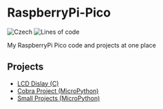 # RaspberryPi-Pico

![Czech][czechLangBadge]
![Lines of code][codeLinesBadge]

My RaspberryPi Pico code and projects at one place

## Projects

* [LCD Dislay (C)][C-LCD]
* [Cobra Project (MicroPython)][cobra]
* [Small Projects (MicroPython)][MicroPython]

[czechLangBadge]: https://img.shields.io/badge/MADE%20IN-CZECH-red?style=for-the-badge
[codeLinesBadge]: https://img.shields.io/tokei/lines/github/foglar/RaspberryPi-Pico?color=green&style=for-the-badge

[C-LCD]: ./C/LCD-Display/README.md/
[Cobra]: './CobraProject/README.md/'
[MicroPython]: ./Python/README.md/
